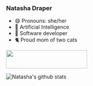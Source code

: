 ### Natasha Draper
- 😄 Pronouns: she/her
- 🌱 Artificial Intelligence
- 🔭 Software developer
- 🐈 Proud mom of two cats

<a href="https://codetrace.com/users/nat212"><img src="https://codetrace.com/widget/nat212" width="220" height="50" /></a>

![Natasha's github stats](https://github-readme-stats.vercel.app/api?username=nat212&count_private=true&theme=cobalt&show_icons=true)


<!--
**nat212/nat212** is a ✨ _special_ ✨ repository because its `README.md` (this file) appears on your GitHub profile.

Here are some ideas to get you started:

- 🔭 I’m currently working on ...
- 🌱 I’m currently learning ...
- 👯 I’m looking to collaborate on ...
- 🤔 I’m looking for help with ...
- 💬 Ask me about ...
- 📫 How to reach me: ...
- 😄 Pronouns: ...
- ⚡ Fun fact: ...
-->
